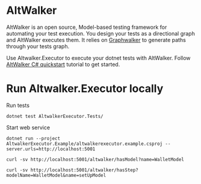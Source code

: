 # AltWalker 

AltWalker is an open source, Model-based testing framework for automating your test execution. You design your tests as a directional graph and AltWalker executes them. It relies on [Graphwalker](http://graphwalker.github.io/) to generate paths through your tests graph.

Use Altwalker.Executor to execute your dotnet tests with AltWalker. Follow [AltWalker C# quickstart](https://altom.gitlab.io/altwalker/altwalker/quickstart.html#c-quickstart) tutorial to get started.

# Run Altwalker.Executor locally

Run tests

`dotnet test AltwalkerExecutor.Tests/`


Start web service

`dotnet run --project AltwalkerExecutor.Example/altwalkerexecutor.example.csproj --server.urls=http://localhost:5001`

`curl -sv http://localhost:5001/altwalker/hasModel?name=WalletModel`

`curl -sv http://localhost:5001/altwalker/hasStep?modelName=WalletModel&name=setUpModel`

